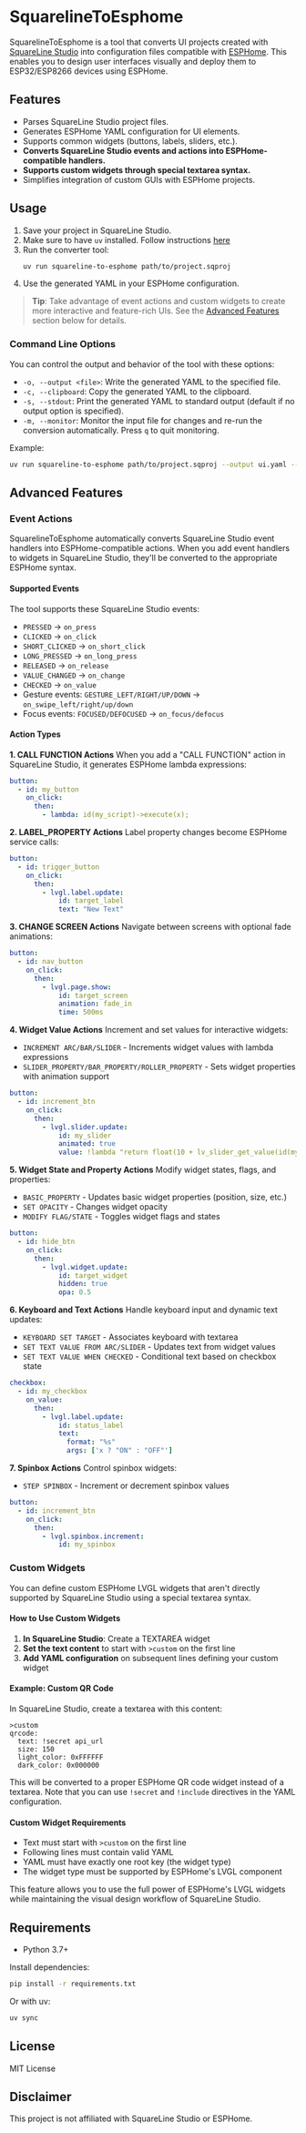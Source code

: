 # SquarelineToEsphome

SquarelineToEsphome is a tool that converts UI projects created with [SquareLine Studio](https://squareline.io/) into configuration files compatible with [ESPHome](https://esphome.io/). This enables you to design user interfaces visually and deploy them to ESP32/ESP8266 devices using ESPHome.

## Features

- Parses SquareLine Studio project files.
- Generates ESPHome YAML configuration for UI elements.
- Supports common widgets (buttons, labels, sliders, etc.).
- **Converts SquareLine Studio events and actions into ESPHome-compatible handlers.**
- **Supports custom widgets through special textarea syntax.**
- Simplifies integration of custom GUIs with ESPHome projects.

## Usage

1. Save your project in SquareLine Studio.
2. Make sure to have `uv` installed. Follow instructions [here](https://github.com/astral-sh/uv?tab=readme-ov-file#installation)
3. Run the converter tool:
    ```sh
    uv run squareline-to-esphome path/to/project.sqproj
    ```
4. Use the generated YAML in your ESPHome configuration.

> **Tip**: Take advantage of event actions and custom widgets to create more interactive and feature-rich UIs. See the [Advanced Features](#advanced-features) section below for details.

### Command Line Options

You can control the output and behavior of the tool with these options:

- `-o, --output <file>`: Write the generated YAML to the specified file.
- `-c, --clipboard`: Copy the generated YAML to the clipboard.
- `-s, --stdout`: Print the generated YAML to standard output (default if no output option is specified).
- `-m, --monitor`: Monitor the input file for changes and re-run the conversion automatically. Press `q` to quit monitoring.

Example:
```sh
uv run squareline-to-esphome path/to/project.sqproj --output ui.yaml --monitor
```

## Advanced Features

### Event Actions

SquarelineToEsphome automatically converts SquareLine Studio event handlers into ESPHome-compatible actions. When you add event handlers to widgets in SquareLine Studio, they'll be converted to the appropriate ESPHome syntax.

#### Supported Events

The tool supports these SquareLine Studio events:
- `PRESSED` → `on_press`
- `CLICKED` → `on_click` 
- `SHORT_CLICKED` → `on_short_click`
- `LONG_PRESSED` → `on_long_press`
- `RELEASED` → `on_release`
- `VALUE_CHANGED` → `on_change`
- `CHECKED` → `on_value`
- Gesture events: `GESTURE_LEFT/RIGHT/UP/DOWN` → `on_swipe_left/right/up/down`
- Focus events: `FOCUSED/DEFOCUSED` → `on_focus/defocus`

#### Action Types

**1. CALL FUNCTION Actions**
When you add a "CALL FUNCTION" action in SquareLine Studio, it generates ESPHome lambda expressions:

```yaml
button:
  - id: my_button
    on_click:
      then:
        - lambda: id(my_script)->execute(x);
```

**2. LABEL_PROPERTY Actions** 
Label property changes become ESPHome service calls:

```yaml
button:
  - id: trigger_button
    on_click:
      then:
        - lvgl.label.update:
            id: target_label
            text: "New Text"
```

**3. CHANGE SCREEN Actions**
Navigate between screens with optional fade animations:

```yaml
button:
  - id: nav_button
    on_click:
      then:
        - lvgl.page.show:
            id: target_screen
            animation: fade_in
            time: 500ms
```

**4. Widget Value Actions**
Increment and set values for interactive widgets:

- `INCREMENT ARC/BAR/SLIDER` - Increments widget values with lambda expressions
- `SLIDER_PROPERTY/BAR_PROPERTY/ROLLER_PROPERTY` - Sets widget properties with animation support

```yaml
button:
  - id: increment_btn
    on_click:
      then:
        - lvgl.slider.update:
            id: my_slider
            animated: true
            value: !lambda "return float(10 + lv_slider_get_value(id(my_slider)));"
```

**5. Widget State and Property Actions**
Modify widget states, flags, and properties:

- `BASIC_PROPERTY` - Updates basic widget properties (position, size, etc.)
- `SET OPACITY` - Changes widget opacity
- `MODIFY FLAG/STATE` - Toggles widget flags and states

```yaml
button:
  - id: hide_btn
    on_click:
      then:
        - lvgl.widget.update:
            id: target_widget
            hidden: true
            opa: 0.5
```

**6. Keyboard and Text Actions**
Handle keyboard input and dynamic text updates:

- `KEYBOARD SET TARGET` - Associates keyboard with textarea
- `SET TEXT VALUE FROM ARC/SLIDER` - Updates text from widget values
- `SET TEXT VALUE WHEN CHECKED` - Conditional text based on checkbox state

```yaml
checkbox:
  - id: my_checkbox
    on_value:
      then:
        - lvgl.label.update:
            id: status_label
            text:
              format: "%s"
              args: ['x ? "ON" : "OFF"']
```

**7. Spinbox Actions**
Control spinbox widgets:

- `STEP SPINBOX` - Increment or decrement spinbox values

```yaml
button:
  - id: increment_btn
    on_click:
      then:
        - lvgl.spinbox.increment:
            id: my_spinbox
```

### Custom Widgets

You can define custom ESPHome LVGL widgets that aren't directly supported by SquareLine Studio using a special textarea syntax.

#### How to Use Custom Widgets

1. **In SquareLine Studio**: Create a TEXTAREA widget
2. **Set the text content** to start with `>custom` on the first line
3. **Add YAML configuration** on subsequent lines defining your custom widget

#### Example: Custom QR Code

In SquareLine Studio, create a textarea with this content:
```
>custom
qrcode:
  text: !secret api_url
  size: 150
  light_color: 0xFFFFFF
  dark_color: 0x000000
```

This will be converted to a proper ESPHome QR code widget instead of a textarea. Note that you can use `!secret` and `!include` directives in the YAML configuration.

#### Custom Widget Requirements

- Text must start with `>custom` on the first line
- Following lines must contain valid YAML
- YAML must have exactly one root key (the widget type)
- The widget type must be supported by ESPHome's LVGL component

This feature allows you to use the full power of ESPHome's LVGL widgets while maintaining the visual design workflow of SquareLine Studio.

## Requirements

- Python 3.7+

Install dependencies:
```sh
pip install -r requirements.txt
```
Or with uv:
```sh
uv sync
```

## License

MIT License

## Disclaimer

This project is not affiliated with SquareLine Studio or ESPHome.
